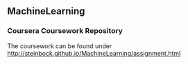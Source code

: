 ## MachineLearning
### Coursera Coursework Repository
The coursework can be found under http://steinbock.github.io/MachineLearning/assignment.html
